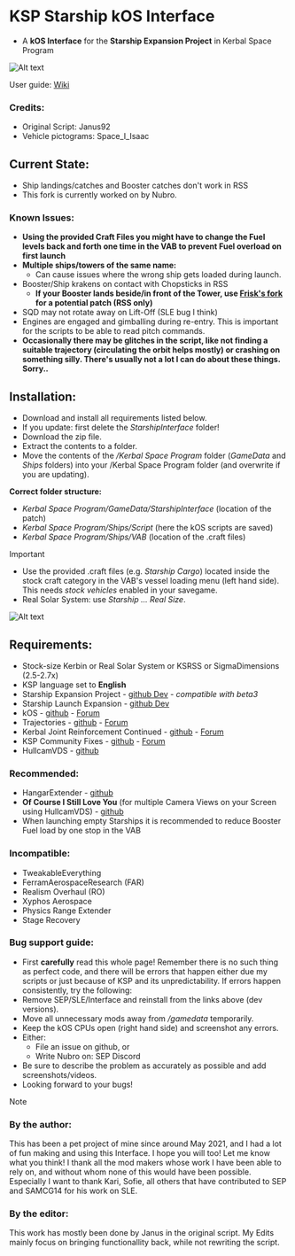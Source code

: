 # KSP Starship kOS Interface
- A **kOS Interface** for the **Starship Expansion Project** in Kerbal Space Program


![Alt text](/Infographic.png)

User guide: [Wiki](https://github.com/Janus1992/KSP_Starship-kOS-Interface/wiki)

### Credits:
- Original Script: Janus92
- Vehicle pictograms: Space_I_Isaac


## Current State:
- Ship landings/catches and Booster catches don't work in RSS
- This fork is currently worked on by Nubro.

### Known Issues:
- **Using the provided Craft Files you might have to change the Fuel levels back and forth one time in the VAB to prevent Fuel overload on first launch**
- **Multiple ships/towers of the same name:**
    - Can cause issues where the wrong ship gets loaded during launch.
- Booster/Ship krakens on contact with Chopsticks in RSS
    - **If your Booster lands beside/in front of the Tower, use [Frisk's fork](https://github.com/Frisk-33/KSP_Starship-kOS-Interface/tree/patch-1) for a potential patch (RSS only)**
- SQD may not rotate away on Lift-Off (SLE bug I think)
- Engines are engaged and gimballing during re-entry. This is important for the scripts to be able to read pitch commands.
- **Occasionally there may be glitches in the script, like not finding a suitable trajectory (circulating the orbit helps mostly) or crashing on something silly. There's usually not a lot I can do about these things. Sorry..**


## Installation:
- Download and install all requirements listed below.
- If you update: first delete the _StarshipInterface_ folder!
- Download the zip file.
- Extract the contents to a folder.
- Move the contents of the _/Kerbal Space Program_ folder (_GameData_ and _Ships_ folders) into your /Kerbal Space Program folder (and overwrite if you are updating).

**Correct folder structure:**
  - _Kerbal Space Program/GameData/StarshipInterface_    (location of the patch)
  - _Kerbal Space Program/Ships/Script_                  (here the kOS scripts are saved)
  - _Kerbal Space Program/Ships/VAB_                     (location of the .craft files)


> [!IMPORTANT]
> - Use the provided .craft files (e.g. _Starship Cargo_) located inside the stock craft category in the VAB's vessel loading menu (left hand side). This needs _stock vehicles_ enabled in your savegame.
> - Real Solar System: use _Starship ... Real Size_.

![Alt text](/Howtoloadcrafts.png)


## Requirements:
- Stock-size Kerbin or Real Solar System or KSRSS or SigmaDimensions (2.5-2.7x)
- KSP language set to **English**
- Starship Expansion Project - [github Dev](https://github.com/Kari1407/Starship-Expansion-Project/releases) - *compatible with beta3*
- Starship Launch Expansion - [github Dev](https://github.com/SAMCG14/StarshipLaunchExpansion/tree/Dev)
- kOS - [github](https://github.com/KSP-KOS/KOS/releases) - [Forum](https://forum.kerbalspaceprogram.com/index.php?/topic/165628-ksp-1101-and-111-kos-v1310-kos-scriptable-autopilot-system/)
- Trajectories - [github](https://github.com/neuoy/KSPTrajectories/releases) - [Forum](https://forum.kerbalspaceprogram.com/index.php?/topic/162324-18-112x-trajectories-v241-2021-06-27-atmospheric-predictions/)
- Kerbal Joint Reinforcement Continued - [github](https://github.com/KSP-RO/Kerbal-Joint-Reinforcement-Continued/releases) - [Forum](https://forum.kerbalspaceprogram.com/topic/184019-131-14x-15x-16x-17x-kerbal-joint-reinforcement-continued-v340-25-04-2019/)
- KSP Community Fixes - [github](https://github.com/KSPModdingLibs/KSPCommunityFixes/releases) - [Forum](https://forum.kerbalspaceprogram.com/topic/204002-18-112-kspcommunityfixes-bugfixes-and-qol-tweaks/)
- HullcamVDS - [github](https://github.com/linuxgurugamer/HullcamVDSContinued/releases)
### Recommended:
- HangarExtender - [github](https://github.com/linuxgurugamer/FShangarExtender/releases)
- **Of Course I Still Love You** (for multiple Camera Views on your Screen using HullcamVDS) - [github](https://github.com/jrodrigv/OfCourseIStillLoveYou/releases)
- When launching empty Starships it is recommended to reduce Booster Fuel load by one stop in the VAB

### Incompatible:
- TweakableEverything
- FerramAerospaceResearch (FAR)
- Realism Overhaul (RO)
- Xyphos Aerospace
- Physics Range Extender
- Stage Recovery




### Bug support guide:
- First **carefully** read this whole page! Remember there is no such thing as perfect code, and there will be errors that happen either due my scripts or just because of KSP and its unpredictability. If errors happen consistently, try the following:
- Remove SEP/SLE/Interface and reinstall from the links above (dev versions).
- Move all unnecessary mods away from _/gamedata_ temporarily.
- Keep the kOS CPUs open (right hand side) and screenshot any errors.
- Either:
    - File an issue on github, or
    - Write Nubro on: SEP Discord
- Be sure to describe the problem as accurately as possible and add screenshots/videos.
- Looking forward to your bugs!


> [!NOTE]
> ### By the author:
> This has been a pet project of mine since around May 2021, and I had a lot of fun making and using this Interface. I hope you will too! Let me know what you think! I thank all the mod makers whose work I have been able to rely on, and without whom none of this would have been possible. Especially I want to thank Kari, Sofie, all others that have contributed to SEP and SAMCG14 for his work on SLE.
>
> ### By the editor:
> This work has mostly been done by Janus in the original script. My Edits mainly focus on bringing functionallity back, while not rewriting the script.
